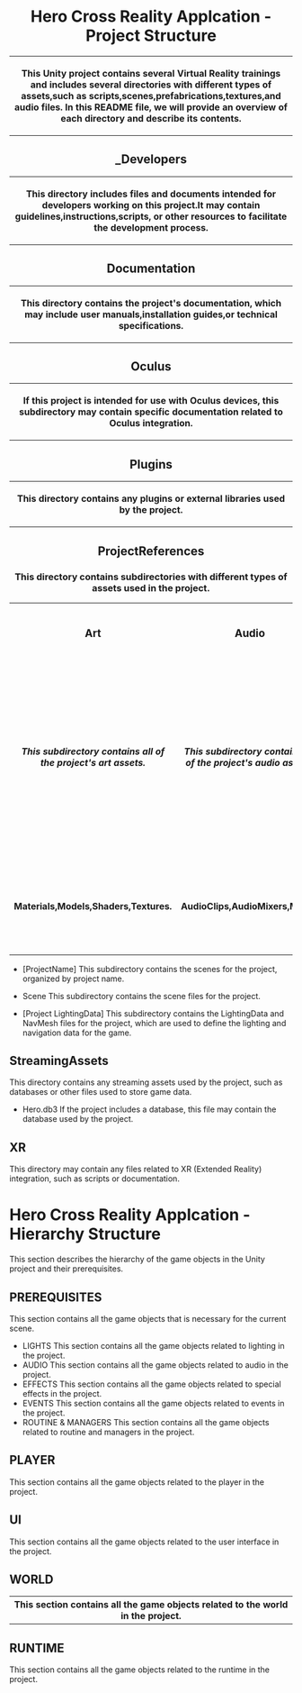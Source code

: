 <!DOCTYPE html>
<html>
<body>
<h1 align="center">Hero Cross Reality Applcation - Project Structure</h1>
<table><tr>
<th><p>
This Unity project contains several Virtual Reality trainings and includes several
directories with different types of assets,such as scripts,scenes,prefabrications,textures,and
audio files. In this README file, we will provide an overview of each directory and describe
its contents.

</th> </tr> </p> </table>
<h2 align="center">_Developers</h2>
<table><tr>
<th align="center"><p>
This directory includes files and documents intended for developers
working on this project.It may contain guidelines,instructions,scripts,
or other resources to facilitate the development process.
 
</th> </tr> </p> </table>
</table>
<h2 align="center">Documentation</h2>
<table><tr><th><p>

This directory contains the project's documentation,
which may include user manuals,installation guides,or technical specifications.

</th> </tr> </p> </table>
</table>
<h2 align="center">Oculus</h2>
<table><tr>
<th><p>

If this project is intended for use with Oculus devices,
this subdirectory may contain specific documentation related to 
Oculus integration.

</th> </tr> </p> </table>

<h2 align="center">Plugins</h2>
<table align="center"><tr>
<th><p>

This directory contains any plugins or external libraries used by the project.

</th> </tr> </p> </table>

<h2 align="center">ProjectReferences </h2>

<h3 align="center">
This directory contains subdirectories with different types of assets used in the project.
</h3>

</th> </tr> </p> </table>

<table>
  <tr align="center">
    <th align="center"><h3>Art</h3></th>
    <th align="center"><h3>Audio</h3></th>
    <th align="center"><h3>Prefabrications</h3></th>
	<th align="center"><h3>Scripts</h3></th>
	<th align="center"><h3>Resources</h3></th>
	<th align="center"><h3>Scenes</h3></th>
	<th align="center"><h3>[ProjectName]</h3></th>
	<th align="center"><h3>Scene Files</h3></th>
	<th align="center"><h3>[Project LightingData]</h3></th>
	<th align="center"><h3>StreamingAssets</h3></th>
	<th align="center"><h3>XR</h3></th>
  </tr>
   <tr align="center">
    <td><h5>This subdirectory contains all of the project's art assets.</h5></td>
    <td><h5>This subdirectory contains all of the project's audio assets.</h5></td>
    <td><h5 align="left">This subdirectory contains all of the project's prefabrications,which are reusable game objects that can be used to quickly add functionality to a scene.</h5></td>
	<td><h5 align="left">This subdirectory contains all of the project's scripts, which are used to define the game's logic and functionality.</h5></td>
    <td><h5 align="left">This directory contains miscellaneous resources that do not fit into any of the other directories, such as fonts, sprites, or configuration files.</h5></td>
	<td><h5 align="left">This directory contains all of the project's scenes, which are the individual levels or screens that make up the game.</h5></td>
	<td><h5 align="left">This subdirectory contains the scenes for the project, organized by project name.</h5></td>
	<td><h5 align="left">This subdirectory contains the scene files for the project.</h5></td>
	<td><h5 align="left">This subdirectory contains the LightingData and NavMesh files for the project, which are used to define the lighting and navigation data for the game.</h5></td>
	<td><h5 align="left">This directory contains any streaming assets used by the project, such as databases or other files used to store game data.</h5></td>
	<td><h5 align="left">This directory may contain any files related to XR (Extended Reality) integration, such as scripts or documentation.</h5></td>
  </tr>
  <tr>
    <td><h4 align="center">Materials,Models,Shaders,Textures.</h4></td>
    <td><h4 align="center">AudioClips,AudioMixers,Music.</h4></td>
	<td><h4 align="center">Triage bags,Every triage tag,tourniquet,Chest seal,Oxygen tubes,Multiple body parts of victims.</h4></td>
	<td><h4 align="center">Main menu information,Main Commander guidance,Victim's speech bubble.</h4></td>
  </tr>
</table>
</body>
</html>



- [ProjectName]
This subdirectory contains the scenes for the project, organized by project name.

- Scene
This subdirectory contains the scene files for the project.

- [Project LightingData]
This subdirectory contains the LightingData and NavMesh files for the project, which are used to define the lighting and navigation data for the game.

## StreamingAssets
This directory contains any streaming assets used by the project, such as databases or other files used to store game data.

- Hero.db3
If the project includes a database, this file may contain the database used by the project.

## XR
This directory may contain any files related to XR (Extended Reality) integration, such as scripts or documentation.


# Hero Cross Reality Applcation - Hierarchy Structure
This section describes the hierarchy of the game objects in the Unity project and their prerequisites.
## PREREQUISITES
This section contains all the game objects that is necessary for the current scene.
- LIGHTS
This section contains all the game objects related to lighting in the project.
- AUDIO
This section contains all the game objects related to audio in the project.
- EFFECTS
This section contains all the game objects related to special effects in the project.
- EVENTS
This section contains all the game objects related to events in the project.
- ROUTINE & MANAGERS
This section contains all the game objects related to routine and managers in the project.
## PLAYER
This section contains all the game objects related to the player in the project.
## UI
This section contains all the game objects related to the user interface in the project.
## WORLD
<p><table align="center">
<tr><th align="center">
This section contains all the game objects related to the world in the project.
</table></tr></th> </p>

## RUNTIME
This section contains all the game objects related to the runtime in the project.

